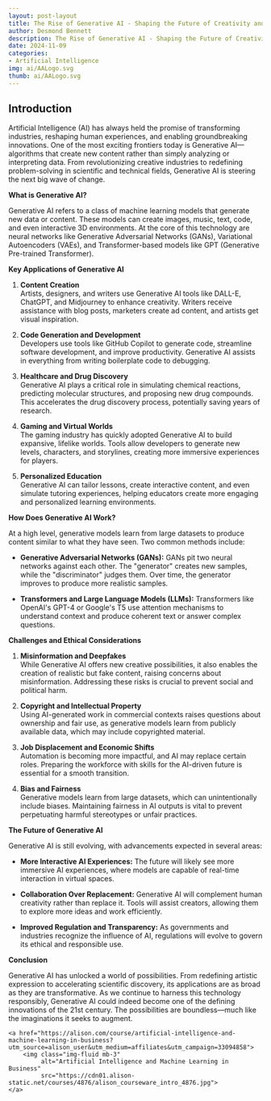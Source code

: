 ```yaml
---
layout: post-layout
title: The Rise of Generative AI - Shaping the Future of Creativity and Innovation.
author: Desmond Bennett
description: The Rise of Generative AI - Shaping the Future of Creativity and Innovation.
date: 2024-11-09
categories:
- Artificial Intelligence
img: ai/AALogo.svg
thumb: ai/AALogo.svg
---
```


<h2>Introduction</h2>
<p>
    Artificial Intelligence (AI) has always held the promise of transforming industries, 
    reshaping human experiences, and enabling groundbreaking innovations. One of the most 
    exciting frontiers today is Generative AI—algorithms that create new content rather 
    than simply analyzing or interpreting data. From revolutionizing creative industries 
    to redefining problem-solving in scientific and technical fields, Generative AI is 
    steering the next big wave of change.
</p>

<!--more-->

**What is Generative AI?**

Generative AI refers to a class of machine learning models that generate new data or content. These models can create images, music, text, code, and even interactive 3D environments. At the core of this technology are neural networks like Generative Adversarial Networks (GANs), Variational Autoencoders (VAEs), and Transformer-based models like GPT (Generative Pre-trained Transformer).

**Key Applications of Generative AI**

1. **Content Creation**  
   Artists, designers, and writers use Generative AI tools like DALL-E, ChatGPT, and Midjourney to enhance creativity. Writers receive assistance with blog posts, marketers create ad content, and artists get visual inspiration.

2. **Code Generation and Development**  
   Developers use tools like GitHub Copilot to generate code, streamline software development, and improve productivity. Generative AI assists in everything from writing boilerplate code to debugging.

3. **Healthcare and Drug Discovery**  
   Generative AI plays a critical role in simulating chemical reactions, predicting molecular structures, and proposing new drug compounds. This accelerates the drug discovery process, potentially saving years of research.

4. **Gaming and Virtual Worlds**  
   The gaming industry has quickly adopted Generative AI to build expansive, lifelike worlds. Tools allow developers to generate new levels, characters, and storylines, creating more immersive experiences for players.

5. **Personalized Education**  
   Generative AI can tailor lessons, create interactive content, and even simulate tutoring experiences, helping educators create more engaging and personalized learning environments.

**How Does Generative AI Work?**

At a high level, generative models learn from large datasets to produce content similar to what they have seen. Two common methods include:

- **Generative Adversarial Networks (GANs):** GANs pit two neural networks against each other. The "generator" creates new samples, while the "discriminator" judges them. Over time, the generator improves to produce more realistic samples.

- **Transformers and Large Language Models (LLMs):** Transformers like OpenAI's GPT-4 or Google's T5 use attention mechanisms to understand context and produce coherent text or answer complex questions.

**Challenges and Ethical Considerations**

1. **Misinformation and Deepfakes**  
   While Generative AI offers new creative possibilities, it also enables the creation of realistic but fake content, raising concerns about misinformation. Addressing these risks is crucial to prevent social and political harm.

2. **Copyright and Intellectual Property**  
   Using AI-generated work in commercial contexts raises questions about ownership and fair use, as generative models learn from publicly available data, which may include copyrighted material.

3. **Job Displacement and Economic Shifts**  
   Automation is becoming more impactful, and AI may replace certain roles. Preparing the workforce with skills for the AI-driven future is essential for a smooth transition.

4. **Bias and Fairness**  
   Generative models learn from large datasets, which can unintentionally include biases. Maintaining fairness in AI outputs is vital to prevent perpetuating harmful stereotypes or unfair practices.

**The Future of Generative AI**

Generative AI is still evolving, with advancements expected in several areas:

- **More Interactive AI Experiences:** The future will likely see more immersive AI experiences, where models are capable of real-time interaction in virtual spaces.
  
- **Collaboration Over Replacement:** Generative AI will complement human creativity rather than replace it. Tools will assist creators, allowing them to explore more ideas and work efficiently.

- **Improved Regulation and Transparency:** As governments and industries recognize the influence of AI, regulations will evolve to govern its ethical and responsible use.

**Conclusion**

Generative AI has unlocked a world of possibilities. From redefining artistic expression 
to accelerating scientific discovery, its applications are as broad as they are transformative. 
As we continue to harness this technology responsibly, Generative AI could indeed become 
one of the defining innovations of the 21st century. The possibilities are boundless—much 
like the imaginations it seeks to augment.

<div class="centred">

    <a href="https://alison.com/course/artificial-intelligence-and-machine-learning-in-business?utm_source=alison_user&utm_medium=affiliates&utm_campaign=33094858">
        <img class="img-fluid mb-3" 
             alt="Artificial Intelligence and Machine Learning in Business"
             src="https://cdn01.alison-static.net/courses/4876/alison_courseware_intro_4876.jpg">
    </a>

</div>